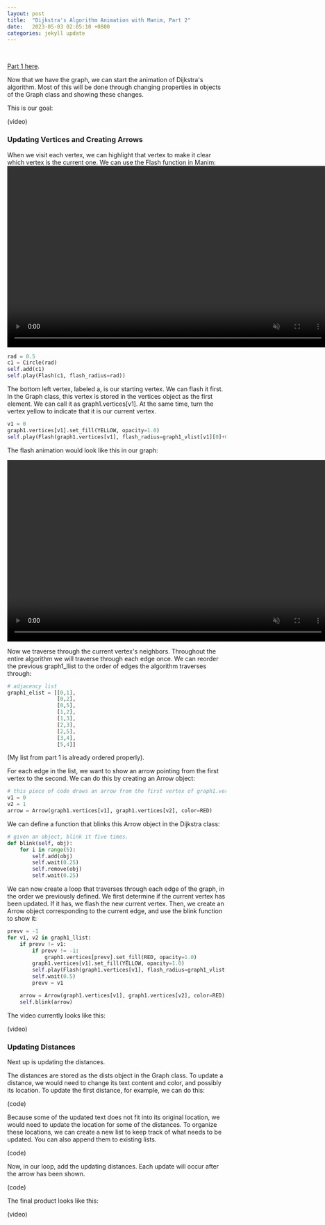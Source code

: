 ```yaml
---
layout: post
title:  "Dijkstra's Algorithm Animation with Manim, Part 2"
date:   2023-05-03 02:05:10 +0800
categories: jekyll update
---
```

&nbsp;

[Part 1 here][part-1].

Now that we have the graph, we can start the animation of Dijkstra's algorithm.
Most of this will be done through changing properties in objects of the Graph class and showing these changes.

This is our goal:

(video)

### Updating Vertices and Creating Arrows

When we visit each vertex, we can highlight that vertex to make it clear which vertex is the current one. 
We can use the Flash function in Manim:
<video width="740" height="417" controls="" muted="" loop="" autoplay="">
  <source src="https://github.com/kevtool/ECE374_Video/raw/main/docs/vid/ex_flash.mp4" type="video/mp4">
  Your browser does not support the video tag.
</video>
```python
rad = 0.5
c1 = Circle(rad)
self.add(c1)
self.play(Flash(c1, flash_radius=rad))
```

The bottom left vertex, labeled a, is our starting vertex. We can flash it first.
In the Graph class, this vertex is stored in the vertices object as the first element. We can call it as graph1.vertices[v1].
At the same time, turn the vertex yellow to indicate that it is our current vertex.

```python
v1 = 0
graph1.vertices[v1].set_fill(YELLOW, opacity=1.0)
self.play(Flash(graph1.vertices[v1], flash_radius=graph1_vlist[v1][0]+0.1))
```

The flash animation would look like this in our graph:

<video width="740" height="417" controls="" muted="" loop="" autoplay="">
  <source src="https://github.com/kevtool/ECE374_Video/raw/main/docs/vid/gr_flash.mp4" type="video/mp4">
  Your browser does not support the video tag.
</video>

Now we traverse through the current vertex's neighbors.
Throughout the entire algorithm we will traverse through each edge once. 
We can reorder the previous graph1_llist to the order of edges the algorithm traverses through:

```python
# adjacency list
graph1_elist = [[0,1],
                [0,2],
                [0,5],
                [1,2],
                [1,3],
                [2,3],
                [2,5],
                [3,4],
                [5,4]]
```
(My list from part 1 is already ordered properly).

For each edge in the list, we want to show an arrow pointing from the first vertex to the second.
We can do this by creating an Arrow object:

```python
# this piece of code draws an arrow from the first vertex of graph1.vertices to the second vertex.
v1 = 0
v2 = 1
arrow = Arrow(graph1.vertices[v1], graph1.vertices[v2], color=RED)
```

We can define a function that blinks this Arrow object in the Dijkstra class:

```python
# given an object, blink it five times.
def blink(self, obj):
    for i in range(5):
        self.add(obj)
        self.wait(0.25)
        self.remove(obj)
        self.wait(0.25)
```

We can now create a loop that traverses through each edge of the graph, in the order we previously defined.
We first determine if the current vertex has been updated. If it has, we flash the new current vertex.
Then, we create an Arrow object corresponding to the current edge, and use the blink function to show it:

```python
prevv = -1
for v1, v2 in graph1_llist:
    if prevv != v1:
        if prevv != -1:
            graph1.vertices[prevv].set_fill(RED, opacity=1.0)
        graph1.vertices[v1].set_fill(YELLOW, opacity=1.0)
        self.play(Flash(graph1.vertices[v1], flash_radius=graph1_vlist[v1][0]+0.1))
        self.wait(0.5)
        prevv = v1

    arrow = Arrow(graph1.vertices[v1], graph1.vertices[v2], color=RED)
    self.blink(arrow)
```

The video currently looks like this:

(video)

### Updating Distances

Next up is updating the distances.

The distances are stored as the dists object in the Graph class. 
To update a distance, we would need to change its text content and color, and possibly its location.
To update the first distance, for example, we can do this:

(code)

Because some of the updated text does not fit into its original location, 
we would need to update the location for some of the distances.
To organize these locations, we can create a new list to keep track of what needs to be updated.
You can also append them to existing lists.

(code)

Now, in our loop, add the updating distances. Each update will occur after the arrow has been shown.

(code)

The final product looks like this:

(video)


[part-1]: https://kevtool.github.io/ECE374_Video/jekyll/update/2023/04/22/p1.html